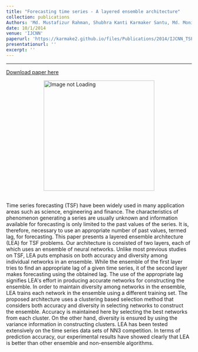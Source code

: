 ```yaml
---
title: "Forecasting time series - A layered ensemble architecture"
collection: publications
Authors: 'Md. Mustafizur Rahman, Shubhra Kanti Karmaker Santu, Md. Monirul Islam, Kazuyuki Murase'
date: 10/1/2014
venue: 'IJCNN'
paperurl: 'https://karmake2.github.io/files/Publications/2014/IJCNN_TSF.pdf'
presentationurl: ''
excerpt: ''
---
```

---
<a href='https://karmake2.github.io/files/Publications/2014/IJCNN_TSF.pdf'>Download paper here</a>

<div style='display: flex; justify-content: center;'><img src='https://karmake2.github.io/files/Publications/2014/IJCNN_TSF.png' alt='Image not Loading' style='height:300px;' align='middle'></div><br>

Time series forecasting (TSF) have been widely used in many application areas such as science, engineering and finance. The characteristics of phenomenon generating a series are usually unknown and information available for forecasting is only limited to the past values of the series. It is, therefore, necessary to use an appropriate number of past values, termed lag, for forecasting. This paper presents a layered ensemble architecture (LEA) for TSF problems. Our architecture is consisted of two layers, each of which uses an ensemble of neural networks. Unlike most previous studies on TSF, LEA puts emphasis on both accuracy and diversity among individual networks in an ensemble. While the ensemble of the first layer tries to find an appropriate lag of a given time series, it of the second layer makes forecasting using the obtained lag. The use of the appropriate lag signifies LEA&apos;s effort in producing accurate networks for constructing the ensemble. In order to maintain diversity among networks in the ensemble, LEA trains each network in the ensemble using a different training set. The proposed architecture uses a clustering based selection method that considers both accuracy and diversity in selecting networks to construct the ensemble. Accuracy is maintained here by selecting the best networks from each cluster. On the other hand, diversity is ensured by using the variance information in constructing clusters. LEA has been tested extensively on the time series data sets of NN3 competition. In terms of prediction accuracy, our experimental results have showed clearly that LEA is better than other ensemble and non-ensemble algorithms.
